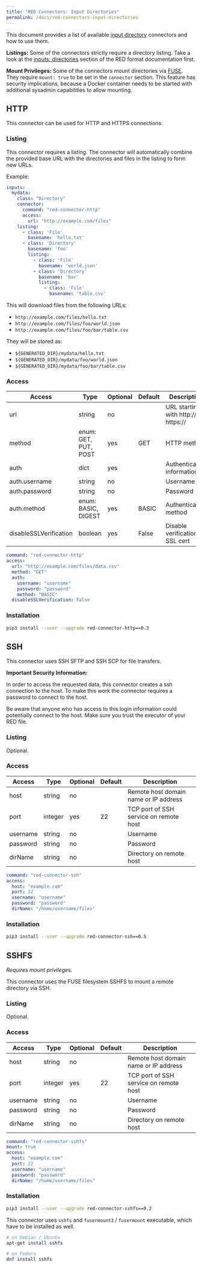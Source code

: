 ```yaml
---
title: "RED Connectors: Input Directories"
permalink: /docs/red-connectors-input-directories
---
```


This document provides a list of available [input directory](/docs/red-format#inputs) connectors and how to use them.

**Listings:** Some of the connectors strictly require a directory listing. Take a look at the [inputs: directories](/docs/red-format#inputs-directories) section of the RED format documentation first.

**Mount Privileges:** Some of the connectors mount directories via [FUSE](https://de.wikipedia.org/wiki/Filesystem_in_Userspace). They require `mount: true` to be set in the `connector` section. This feature has security implications, because a Docker container needs to be started with additional sysadmin capabilities to allow mounting.

## HTTP

This connector can be used for HTTP and HTTPS connections.


### Listing

This connector requires a listing. The connector will automatically combine the provided base URL with the directories and files in the listing to form new URLs.

Example:

```yaml
inputs:
  mydata:
    class: "Directory"
    connector:
      command: "red-connector-http"
      access:
        url: "http://example.com/files"
    listing:
      - class: 'File'
        basename: 'hello.txt'
      - class: 'Directory'
        basename: 'foo'
        listing:
          - class: 'File'
            basename: 'world.json'
          - class: 'Directory'
            basename: 'bar'
            listing:
              - class: 'File'
                basename: 'table.csv'
```

This will download files from the following URLs:

* `http://example.com/files/hello.txt`
* `http://example.com/files/foo/world.json`
* `http://example.com/files/foo/bar/table.csv`

They will be stored as:

* `${GENERATED_DIR}/mydata/hello.txt`
* `${GENERATED_DIR}/mydata/foo/world.json`
* `${GENERATED_DIR}/mydata/foo/bar/table.csv`


### Access

| Access | Type | Optional | Default | Description |
| --- | --- | --- | --- | --- |
| url | string | no | | URL starting with http:// or https:// |
| method | enum: GET, PUT, POST | yes | GET | HTTP method  |
| auth | dict | yes | | Authentication information |
| auth.username | string | no | | Username |
| auth.password | string | no | | Password |
| auth.method | enum: BASIC, DIGEST | yes | BASIC | Authentication method |
| disableSSLVerification | boolean | yes | False | Disable verification of SSL cert |


```yaml
command: "red-connector-http"
access:
  url: "http://example.com/files/data.csv"
  method: "GET"
  auth:
    username: "username"
    password: "password"
    method: "BASIC"
  disableSSLVerification: False
```


### Installation

```bash
pip3 install --user --upgrade red-connector-http==0.3
```


## SSH

This connector uses SSH SFTP and SSH SCP for file transfers.


**Important Security Information:**

In order to access the requested data, this connector creates a ssh connection to the host.
To make this work the connector requires a password to connect to the host.

Be aware that anyone who has access to this login information could potentially connect to the host.
Make sure you trust the executor of your RED file.


### Listing

Optional.


### Access

| Access | Type | Optional | Default | Description |
| --- | --- | --- | --- | --- |
| host | string | no | | Remote host domain name or IP address |
| port | integer | yes | 22 | TCP port of SSH service on remote host |
| username | string | no | | Username |
| password | string | no | | Password |
| dirName | string | no | | Directory on remote host |


```yaml
command: "red-connector-ssh"
access:
  host: "example.com"
  port: 22
  username: "username"
  password: "password"
  dirName: "/home/username/files"
```


### Installation

```bash
pip3 install --user --upgrade red-connector-ssh==0.5
```

## SSHFS

*Requires mount privileges.*

This connector uses the FUSE filesystem SSHFS to mount a remote directory via SSH.


### Listing

Optional.

### Access

| Access | Type | Optional | Default | Description |
| --- | --- | --- | --- | --- |
| host | string | no | | Remote host domain name or IP address |
| port | integer | yes | 22 | TCP port of SSH service on remote host |
| username | string | no | | Username |
| password | string | no | | Password |
| dirName | string | no | | Directory on remote host |


```yaml
command: "red-connector-sshfs"
mount: true
access:
  host: "example.com"
  port: 22
  username: "username"
  password: "password"
  dirName: "/home/username/files"
```

### Installation

```bash
pip3 install --user --upgrade red-connector-sshfs==0.2
```

This connector uses `sshfs` and `fusermount3` / `fusermount` executable, which have to be installed as well.

```bash
# on Debian / Ubuntu
apt-get install sshfs
```

```bash
# on Fedora
dnf install sshfs
```

